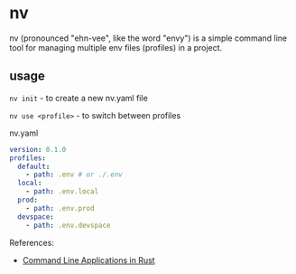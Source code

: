 # nv

nv (pronounced "ehn-vee", like the word "envy") is a simple command line tool for managing multiple env files (profiles) in a project.

## usage

`nv init` - to create a new nv.yaml file

`nv use <profile>` - to switch between profiles

nv.yaml
```yaml
version: 0.1.0
profiles:
  default:
    - path: .env # or ./.env 
  local:
    - path: .env.local
  prod:
    - path: .env.prod
  devspace:
    - path: .env.devspace
```

References:
- [Command Line Applications in Rust](https://rust-cli.github.io/book/index.html)